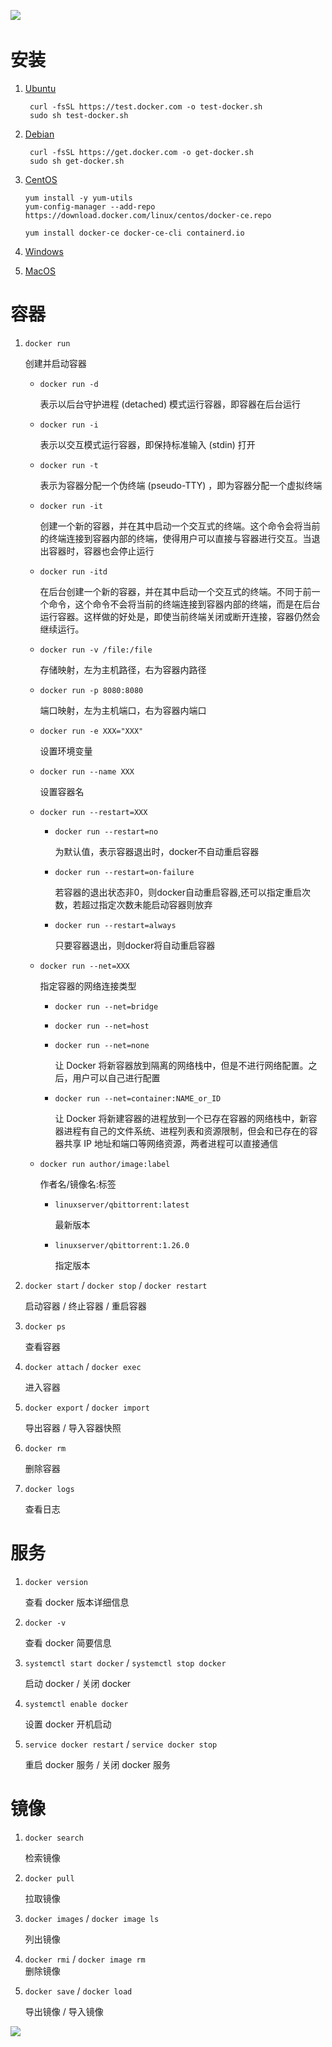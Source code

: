 ![](https://ca6d7cae.telegraph-image-6yx.pages.dev/file/1469bf11f58177cd49c3c.png)​

# 安装

1. [Ubuntu](https://www.runoob.com/docker/ubuntu-docker-install.html)

    ```
     curl -fsSL https://test.docker.com -o test-docker.sh
     sudo sh test-docker.sh
    ```
2. [Debian](https://www.runoob.com/docker/debian-docker-install.html)

    ```
     curl -fsSL https://get.docker.com -o get-docker.sh
     sudo sh get-docker.sh
    ```
3. [CentOS](https://tutorials.tinkink.net/zh-hans/linux/how-to-install-docker-on-centos-7.html)

    ```
    yum install -y yum-utils
    yum-config-manager --add-repo https://download.docker.com/linux/centos/docker-ce.repo
    ```

    ```
    yum install docker-ce docker-ce-cli containerd.io
    ```
4. [Windows](https://www.runoob.com/docker/windows-docker-install.html)
5. [MacOS](https://www.runoob.com/docker/macos-docker-install.html)

# 容器

1. ​`docker run`​

    创建并启动容器

    * ​`docker run -d`​

      表示以后台守护进程 (detached) 模式运行容器，即容器在后台运行
    * ​`docker run -i`​

      表示以交互模式运行容器，即保持标准输入 (stdin) 打开
    * ​`docker run -t`​

      表示为容器分配一个伪终端 (pseudo-TTY) ，即为容器分配一个虚拟终端
    * ​`docker run -it`​

      创建一个新的容器，并在其中启动一个交互式的终端。这个命令会将当前的终端连接到容器内部的终端，使得用户可以直接与容器进行交互。当退出容器时，容器也会停止运行
    * ​`docker run -itd`​

      在后台创建一个新的容器，并在其中启动一个交互式的终端。不同于前一个命令，这个命令不会将当前的终端连接到容器内部的终端，而是在后台运行容器。这样做的好处是，即使当前终端关闭或断开连接，容器仍然会继续运行。
    * ​`docker run -v /file:/file`​

      存储映射，左为主机路径，右为容器内路径
    * ​`docker run -p 8080:8080`​

      端口映射，左为主机端口，右为容器内端口
    * ​`docker run -e XXX="XXX"`​

      设置环境变量
    * ​`docker run --name XXX`​

      设置容器名
    * ​`docker run --restart=XXX`​

      * ​`docker run --restart=no`​

        为默认值，表示容器退出时，docker不自动重启容器
      * ​`docker run --restart=on-failure`​

        若容器的退出状态非0，则docker自动重启容器,还可以指定重启次数，若超过指定次数未能启动容器则放弃
      * ​`docker run --restart=always`​

        只要容器退出，则docker将自动重启容器
    * ​`docker run --net=XXX`​

      指定容器的网络连接类型

      * ​`docker run --net=bridge`​
      * ​`docker run --net=host`​
      * ​`docker run --net=none`​

        让 Docker 将新容器放到隔离的网络栈中，但是不进行网络配置。之后，用户可以自己进行配置
      * ​`docker run --net=container:NAME_or_ID`​

        让 Docker 将新建容器的进程放到一个已存在容器的网络栈中，新容器进程有自己的文件系统、进程列表和资源限制，但会和已存在的容器共享 IP 地址和端口等网络资源，两者进程可以直接通信
    * ​`docker run author/image:label`​

      作者名/镜像名:标签

      * ​`linuxserver/qbittorrent:latest`​

        最新版本
      * ​`linuxserver/qbittorrent:1.26.0`​

        指定版本
2. ​`docker start`​ / `docker stop`​ / `docker restart`​

    启动容器 / 终止容器 / 重启容器
3. ​`docker ps`​

    查看容器
4. ​`docker attach`​ / `docker exec`​

    进入容器
5. ​`docker export`​ / `docker import`​

    导出容器 / 导入容器快照
6. ​`docker rm`​

    删除容器
7. ​`docker logs`​

    查看日志

# 服务

1. ​`docker version`​

    查看 docker 版本详细信息
2. ​`docker -v`​

    查看 docker 简要信息
3. ​`systemctl start docker`​ / `systemctl stop docker`​

    启动 docker / 关闭 docker
4. ​`systemctl enable docker`​

    设置 docker 开机启动
5. ​`service docker restart`​ / `service docker stop`​

    重启 docker 服务 / 关闭 docker 服务

# 镜像

1. ​`docker search`​

    检索镜像
2. ​`docker pull`​

    拉取镜像
3. ​`docker images`​ / `docker image ls`​

    列出镜像
4. ​`docker rmi`​ / `docker image rm`​  
    删除镜像
5. ​`docker save`​ / `docker load`​

    导出镜像 / 导入镜像

​![](https://ca6d7cae.telegraph-image-6yx.pages.dev/file/020770b73ba7940a784cb.png)​
